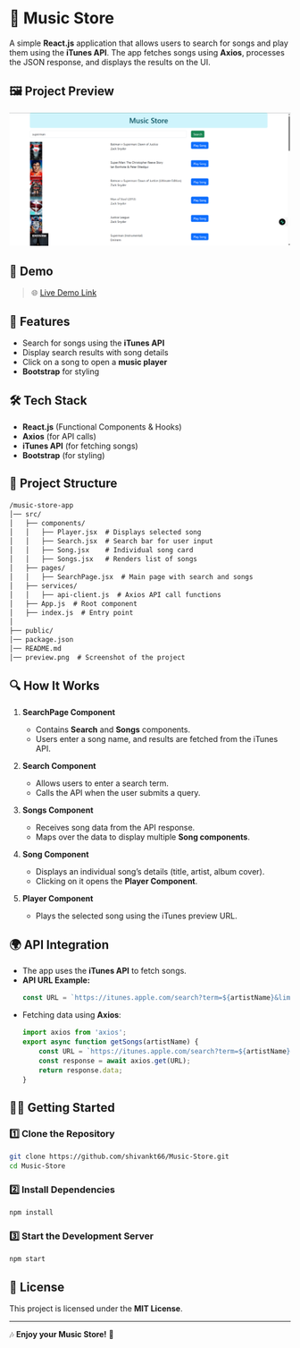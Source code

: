 # 🎵 Music Store

A simple **React.js** application that allows users to search for songs and play them using the **iTunes API**. The app fetches songs using **Axios**, processes the JSON response, and displays the results on the UI.

## 🖼️ Project Preview
![Music Store Preview](preview.png)

## 🚀 Demo
> 🌐 [Live Demo Link](https://reliable-hotteok-9dc0df.netlify.app/)

## 🚀 Features
- Search for songs using the **iTunes API**
- Display search results with song details
- Click on a song to open a **music player**
- **Bootstrap** for styling

## 🛠️ Tech Stack
- **React.js** (Functional Components & Hooks)
- **Axios** (for API calls)
- **iTunes API** (for fetching songs)
- **Bootstrap** (for styling)

## 📂 Project Structure
```
/music-store-app
│── src/
│   ├── components/
│   │   ├── Player.jsx  # Displays selected song
│   │   ├── Search.jsx  # Search bar for user input
│   │   ├── Song.jsx    # Individual song card
│   │   ├── Songs.jsx   # Renders list of songs
│   ├── pages/
│   │   ├── SearchPage.jsx  # Main page with search and songs
│   ├── services/
│   │   ├── api-client.js  # Axios API call functions
│   ├── App.js  # Root component
│   ├── index.js  # Entry point
│
├── public/
│── package.json
│── README.md
│── preview.png  # Screenshot of the project
```

## 🔍 How It Works
1. **SearchPage Component**
   - Contains **Search** and **Songs** components.
   - Users enter a song name, and results are fetched from the iTunes API.

2. **Search Component**
   - Allows users to enter a search term.
   - Calls the API when the user submits a query.

3. **Songs Component**
   - Receives song data from the API response.
   - Maps over the data to display multiple **Song components**.

4. **Song Component**
   - Displays an individual song’s details (title, artist, album cover).
   - Clicking on it opens the **Player Component**.

5. **Player Component**
   - Plays the selected song using the iTunes preview URL.

## 🌍 API Integration
- The app uses the **iTunes API** to fetch songs.
- **API URL Example:**
  ```js
  const URL = `https://itunes.apple.com/search?term=${artistName}&limit=25`;
  ```
- Fetching data using **Axios**:
  ```js
  import axios from 'axios';
  export async function getSongs(artistName) {
      const URL = `https://itunes.apple.com/search?term=${artistName}&limit=25`;
      const response = await axios.get(URL);
      return response.data;
  }
  ```

## 🏃‍♂️ Getting Started
### **1️⃣ Clone the Repository**
```sh
git clone https://github.com/shivankt66/Music-Store.git
cd Music-Store
```

### **2️⃣ Install Dependencies**
```sh
npm install
```

### **3️⃣ Start the Development Server**
```sh
npm start
```

## 📜 License
This project is licensed under the **MIT License**.

---
🎶 **Enjoy your Music Store!** 🚀

